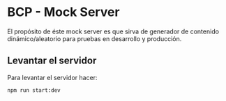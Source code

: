 # BCP - Mock Server

El propósito de éste mock server es que sirva de generador de contenido dinámico/aleatorio para pruebas en desarrollo y producción.

## Levantar el servidor

Para levantar el servidor hacer:

```bash
npm run start:dev
```
